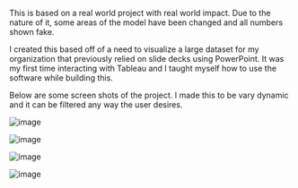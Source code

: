 This is based on a real world project with real world impact. Due to the nature of it, some areas of the model have been changed and all numbers shown fake.

I created this based off of a need to visualize a large dataset for my organization that previously relied on slide decks using PowerPoint. It was my first time interacting with Tableau and I taught myself how to use the software while building this. 


Below are some screen shots of the project. I made this to be vary dynamic and it can be filtered any way the user desires.

![image](https://user-images.githubusercontent.com/37810067/135860514-f00fd53c-06e8-4054-9a1b-f185ba9962a8.png)

![image](https://user-images.githubusercontent.com/37810067/135861086-452c2fd3-2434-4a28-9e3c-65e23bb6933c.png)

![image](https://user-images.githubusercontent.com/37810067/135861296-01607e55-e317-4214-9aad-d1b2e39882e4.png)

![image](https://user-images.githubusercontent.com/37810067/135861444-a72e6f63-4925-417c-8aa3-a97865241fe0.png)
